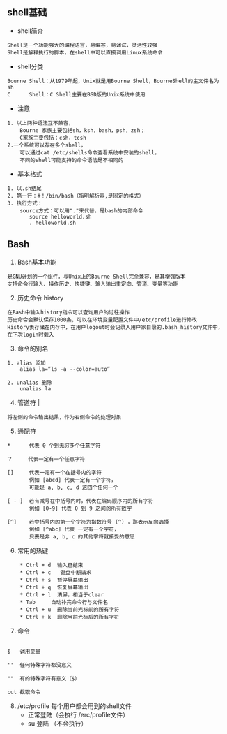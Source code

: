 ## shell基础

* shell简介

```
Shell是一个功能强大的编程语言，易编写，易调试，灵活性较强
Shell是解释执行的脚本，在shell中可以直接调用Linux系统命令
```
* shell分类

```
Bourne Shell：从1979年起，Unix就是用Bourne Shell，BourneShell的主文件名为 sh
C      Shell：C Shell主要在BSD版的Unix系统中使用
```

* 注意

```
1. 以上两种语法互不兼容，
	Bourne 家族主要包括sh，ksh，bash，psh，zsh；  
	C家族主要包括：csh，tcsh
2.一个系统可以存在多个shell，
	可以通过cat /etc/shells命令查看系统中安装的shell，
	不同的shell可能支持的命令语法是不相同的
```

* 基本格式

```
1. 以.sh结尾
2. 第一行：#！/bin/bash（指明解析器,是固定的格式）
3. 执行方式：
	source方式：可以用"."来代替，是bash的内部命令
	   source helloworld.sh
	   . helloworld.sh
```

## Bash

1. Bash基本功能

```
是GNU计划的一个组件，与Unix上的Bourne Shell完全兼容，是其增强版本
支持命令行输入、操作历史、快捷键、输入输出重定向、管道、变量等功能
```

2. 历史命令 history

```
在Bash中输入history指令可以查询用户的过往操作
历史命令会默认保存1000条，可以在环境变量配置文件中/etc/profile进行修改
History表存储在内存中，在用户logout时会记录入用户家目录的.bash_history文件中，在下次login时载入
```

3. 命令的别名

```
1. alias 添加
	alias la=”ls -a --color=auto”
	
2. unalias 删除
	unalias la
```

4. 管道符 |

```
将左侧的命令输出结果，作为右侧命令的处理对象
```

5. 通配符

```
*      代表 0 个到无穷多个任意字符

？     代表一定有一个任意字符

[]     代表一定有一个在括号内的字符
	   例如 [abcd] 代表一定有一个字符， 
	   可能是 a, b, c, d 这四个任何一个
	   
[ - ]  若有减号在中括号内时，代表在编码顺序内的所有字符
	   例如 [0-9] 代表 0 到 9 之间的所有数字
	   
[^]    若中括号内的第一个字符为指数符号 (^) ，那表示反向选择 
	   例如 [^abc] 代表 一定有一个字符，
	   只要是非 a, b, c 的其他字符就接受的意思
```

6. 常用的热键

```
	* Ctrl + d  输入已结束
	* Ctrl + c   键盘中断请求
	* Ctrl + s  暂停屏幕输出
	* Ctrl + q  恢复屏幕输出
	* Ctrl + l  清屏，相当于clear
	* Tab     自动补完命令行与文件名
	* Ctrl + u  删除当前光标前的所有字符
	* Ctrl + k  删除当前光标后的所有字符
```

7. 命令

```

$   调用变量

''  任何特殊字符都没意义

""  有的特殊字符有意义（$）

cut	截取命令 

```

8. /etc/profile 每个用户都会用到的shell文件
	* 正常登陆（会执行 /erc/profile文件）
	* su 登陆 （不会执行）

	











		